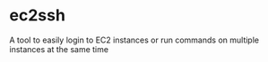 ec2ssh
======

A tool to easily login to EC2 instances or run commands on multiple instances at the same time
